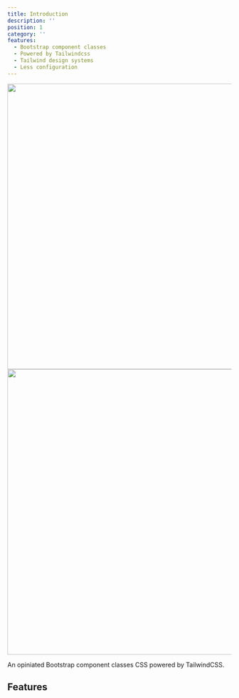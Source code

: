 ```yaml
---
title: Introduction
description: ''
position: 1
category: ''
features:
  - Bootstrap component classes
  - Powered by Tailwindcss
  - Tailwind design systems
  - Less configuration
---
```


<img src="/preview.png" class="light-img" width="1280" height="640" alt=""/>
<img src="/preview-dark.png" class="dark-img" width="1280" height="640" alt=""/>

An opiniated Bootstrap component classes CSS powered by TailwindCSS.

## Features

<list :items="features"></list>
